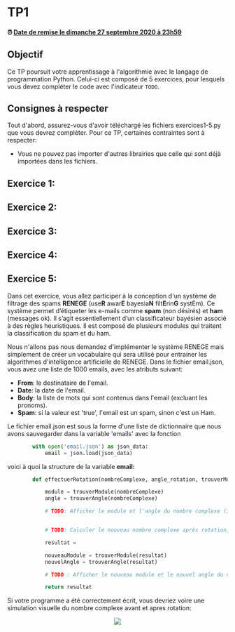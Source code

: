 # TP1

<!--- Changer la date de remise en modifiant le URL--->
#### :alarm_clock: [Date de remise le dimanche 27 septembre 2020 à 23h59](https://www.timeanddate.com/countdown/generic?iso=20200927T2359&p0=165&msg=Remise&font=cursive&csz=1#)

## Objectif

Ce TP poursuit votre apprentissage à l'algorithmie avec le langage de programmation Python.
Celui-ci est composé de 5 exercices, pour lesquels vous devez compléter le code avec l'indicateur `TODO`.

## Consignes à respecter

Tout d'abord, assurez-vous d'avoir téléchargé les fichiers exercices1-5.py que vous devrez compléter.
Pour ce TP, certaines contraintes sont à respecter:
- Vous ne pouvez pas importer d'autres librairies que celle qui sont déjà importées dans les fichiers.


## Exercice 1:


## Exercice 2:

## Exercice 3:

## Exercice 4:

## Exercice 5:
Dans cet exercice, vous allez participer à la conception d'un système de filtrage des spams <b>RENEGE</b> (use<b>R</b> awar<b>E</b> bayesia<b>N</b> filt<b>E</b>rin<b>G</b> systEm). Ce système permet d’étiqueter les e-mails comme <b>spam</b> (non désirés) et <b>ham</b> (messages ok).  Il s’agit essentiellement d’un classificateur bayésien associé à des règles heuristiques. Il est composé de plusieurs modules qui traitent la classification du spam et du ham. 

Nous n'allons pas nous demandez d'implémenter le système RENEGE mais simplement de créer un vocabulaire qui sera utilisé pour entrainer les algorithmes d'intelligence artificielle de RENEGE. Dans le fichier email.json, vous avez une liste de 1000 emails, avec les atributs suivant:
- <b>From</b>: le destinataire de l'email.
- <b>Date</b>: la date de l'email.
- <b>Body</b>: la liste de mots qui sont contenus dans l'email (excluant les pronoms).
- <b>Spam</b>: si la valeur est 'true', l'email est un spam, sinon c'est un Ham.

Le fichier email.json est sous la forme d'une liste de dictionnaire que nous avons sauvegarder dans la variable 'emails' avec la fonction 
```python
        with open('email.json') as json_data:
            email = json.load(json_data)
```
voici à quoi la structure de la variable <b>email:</b>
```python
        def effectuerRotation(nombreComplexe, angle_rotation, trouverModule):

            module = trouverModule(nombreComplexe)
            angle = trouverAngle(nombreComplexe)

            # TODO: Afficher le module et l'angle du nombre complexe (3 decimales de précision)


            # TODO: Calculer le nouveau nombre complexe après rotation, assigner le nouveau nombre complexe à la variable 'resultat'

            resultat =

            nouveauModule = trouverModule(resultat)
            nouvelAngle = trouverAngle(resultat)

            # TODO : Afficher le nouveau module et le nouvel angle du nombre complexe après rotation (3 decimales de précision)

            return resultat
```
Si votre programme a été correctement écrit, vous devriez voire une simulation visuelle du nombre complexe avant et apres rotation:
<p align="center">
     <img src="img/complexe.PNG?raw=true"/>
</p>

